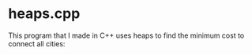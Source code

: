 # heaps.cpp
This program that I made in C++ uses heaps to find the minimum cost to connect all cities:
